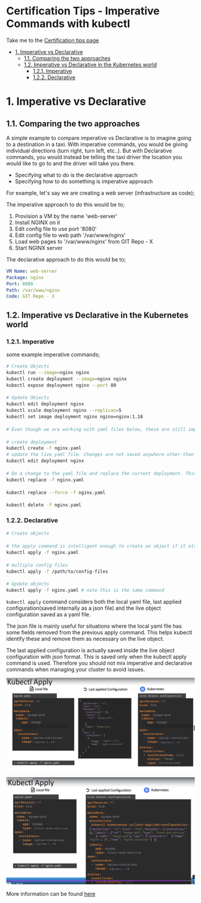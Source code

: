 # Certification Tips - Imperative Commands with kubectl <!-- omit in toc -->

Take me to the [Certification tips page](https://kodekloud.com/topic/certification-tips-imperative-commands-with-kubectl/)

- [1. Imperative vs Declarative](#1-imperative-vs-declarative)
  - [1.1. Comparing the two approaches](#11-comparing-the-two-approaches)
  - [1.2. Imperative vs Declarative in the Kubernetes world](#12-imperative-vs-declarative-in-the-kubernetes-world)
    - [1.2.1. Imperative](#121-imperative)
    - [1.2.2. Declarative](#122-declarative)

# 1. Imperative vs Declarative

## 1.1. Comparing the two approaches

A simple example to compare imperative vs Declarative is to imagine going to a destination in a taxi. With imperative commands, you would be giving individual directions (turn right, turn left, etc..). But with Declarative commands, you would instead be telling the taxi driver the location you would like to go to and the driver will take you there.

- Specifying what to do is the declarative approach
- Specifying how to do something is imperative approach

For example, 
let's say we are creating a web server (infrastructure as code);

The imperative approach to do this would be to;
1. Provision a VM by the name 'web-server'
2. Install NGINX on it
3. Edit config file to use port '8080'
4. Edit config file to web path '/var/www/nginx'
5. Load web pages to '/var/www/nginx' from GIT Repo - X
6. Start NGINX server

The declarative approach to do this would be to;

```yaml
VM Name: web-server
Package: nginx
Port: 8080
Path: /var/www/nginx
Code: GIT Repo - X
```

## 1.2. Imperative vs Declarative in the Kubernetes world

### 1.2.1. Imperative

some example imperative commands;

```bash
# Create Objects
kubectl run --image=nginx nginx
kubectl create deployment --image=nginx nginx
kubectl expose deployment nginx --port 80

# Update Objects
kubectl edit deployment nginx 
kubectl scale deployment nginx --replicas=5
kubectl set image deployment nginx nginx=nginx:1.18

# Even though we are working with yaml files below, these are still imperative.

# create deployment
kubectl create -f nginx.yaml
# update the live yaml file. Changes are not saved anywhere other than locally
kubectl edit deployment nginx

# Do a change to the yaml file and replace the current deployment. This is still imperative. This fails if the object doesn't already exist in the current deployment.
kubectl replace -f nginx.yaml

kubectl replace --force -f nginx.yaml

kubectl delete -f nginx.yaml
```

### 1.2.2. Declarative

```bash
# Create objects

# the apply command is intelligent enough to create an object if it already doesn't exist and change the existing object if there's one already existing.
kubectl apply -f nginx.yaml

# multiple config files
kubectl apply -f /path/to/config-files

# Update objects
kubectl apply -f nginx.yaml # note this is the same command
```

`kubectl apply` command considers both the local yaml file, last applied configuration(saved internally as a json file) and the live object configuration saved as a yaml file.

The json file is mainly useful for situations where the local yaml file has some fields removed from the previous apply command. This helps kubectl identify these and remove them as necessary on the live object.

The last applied configuration is actually saved inside the live object configuration with json format. This is saved only when the kubectl apply command is used. Therefore you should not mix imperative and declarative commands when managing your cluster to avoid issues.

![apply1](../../images/apply-command1.png)

![apply2](../../images/apply-command2.png)

More information can be found [here](https://kubernetes.io/docs/tasks/manage-kubernetes-objects/declarative-config/)





